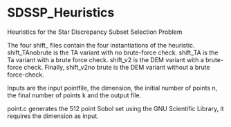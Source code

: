 # SDSSP_Heuristics
Heuristics for the Star Discrepancy Subset Selection Problem

The four shift_ files contain the four instantiations of the heuristic.
shift_TAnobrute is the TA variant with no brute-force check.
shift_TA is the Ta variant with a brute force check.
shift_v2 is the DEM variant with a  brute-force check.
Finally, shift_v2no brute is the DEM variant without a brute force-check.

Inputs are the input pointfile, the dimension, the initial number of points n, the final number of points k and the output file.

point.c generates the 512 point Sobol set using the GNU Scientific Library, it requires the dimension as input.
